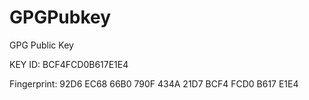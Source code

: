 # GPGPubkey
GPG Public Key

KEY ID: BCF4FCD0B617E1E4

Fingerprint: 92D6 EC68 66B0 790F 434A 21D7 BCF4 FCD0 B617 E1E4
